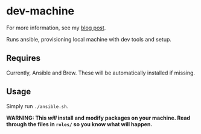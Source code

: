 # dev-machine

For more information, see my [blog post](https://steveedson.co.uk/ansible/dev-machine).

Runs ansible, provisioning local machine with dev tools and setup.

## Requires

Currently, Ansible and Brew. These will be automatically installed if missing.

## Usage

Simply run `./ansible.sh`.

**WARNING: This *will* install and modify packages on your machine. Read through the files in `roles/` so you know what will happen.**
